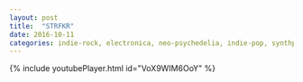 ```yaml
---
layout: post
title:  "STRFKR"
date: 2016-10-11
categories: indie-rock, electronica, neo-psychedelia, indie-pop, synthpop
---
```

{% include youtubePlayer.html id="VoX9WIM6OoY" %}
